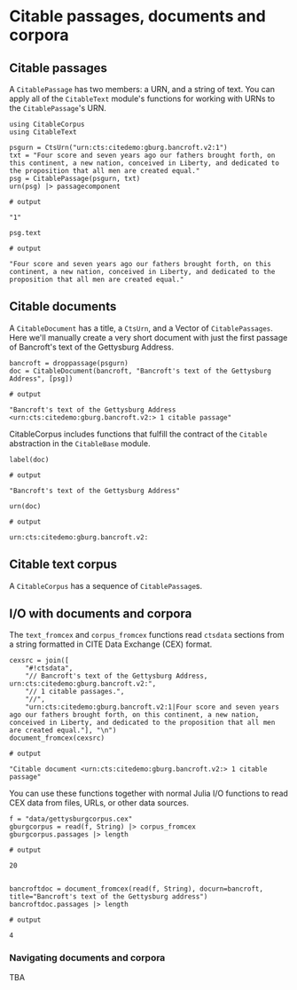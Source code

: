# Citable passages, documents and corpora


## Citable passages

A `CitablePassage` has two members: a URN, and a string of text.  You can apply all of the `CitableText` module's functions for working with URNs to the `CitablePassage`'s URN.


```jldoctest corpus
using CitableCorpus
using CitableText

psgurn = CtsUrn("urn:cts:citedemo:gburg.bancroft.v2:1")
txt = "Four score and seven years ago our fathers brought forth, on this continent, a new nation, conceived in Liberty, and dedicated to the proposition that all men are created equal."
psg = CitablePassage(psgurn, txt)
urn(psg) |> passagecomponent

# output

"1"
```


```jldoctest corpus
psg.text

# output

"Four score and seven years ago our fathers brought forth, on this continent, a new nation, conceived in Liberty, and dedicated to the proposition that all men are created equal."
```

## Citable documents

A `CitableDocument` has a title, a `CtsUrn`, and a Vector of `CitablePassages`.  Here we'll manually create a very short document with just the first passage of Bancroft's text of the Gettysburg Address.

```jldoctest corpus
bancroft = droppassage(psgurn)
doc = CitableDocument(bancroft, "Bancroft's text of the Gettysburg Address", [psg])

# output

"Bancroft's text of the Gettysburg Address <urn:cts:citedemo:gburg.bancroft.v2:> 1 citable passage"
```

CitableCorpus includes functions that fulfill the contract of the `Citable` abstraction in the `CitableBase` module. 

```jldoctest corpus
label(doc)

# output

"Bancroft's text of the Gettysburg Address"
```

```jldoctest corpus
urn(doc)

# output

urn:cts:citedemo:gburg.bancroft.v2:
```

## Citable text corpus

A `CitableCorpus` has a sequence of `CitablePassage`s. 


## I/O with documents and corpora

The `text_fromcex` and `corpus_fromcex` functions read `ctsdata` sections from a string formatted in CITE Data Exchange (CEX) format.

```jldoctest corpus
cexsrc = join([
    "#!ctsdata",
    "// Bancroft's text of the Gettysburg Address, urn:cts:citedemo:gburg.bancroft.v2:",
    "// 1 citable passages.",
    "//",
    "urn:cts:citedemo:gburg.bancroft.v2:1|Four score and seven years ago our fathers brought forth, on this continent, a new nation, conceived in Liberty, and dedicated to the proposition that all men are created equal."], "\n")
document_fromcex(cexsrc)    

# output

"Citable document <urn:cts:citedemo:gburg.bancroft.v2:> 1 citable passage"
```    

You can use these functions together with normal Julia I/O functions to read CEX data from files, URLs, or other data sources.


```jldoctest corpus
f = "data/gettysburgcorpus.cex"
gburgcorpus = read(f, String) |> corpus_fromcex
gburgcorpus.passages |> length

# output

20
```

```jldoctest corpus

bancroftdoc = document_fromcex(read(f, String), docurn=bancroft, title="Bancroft's text of the Gettysburg address")
bancroftdoc.passages |> length

# output

4
```


### Navigating documents and corpora


TBA